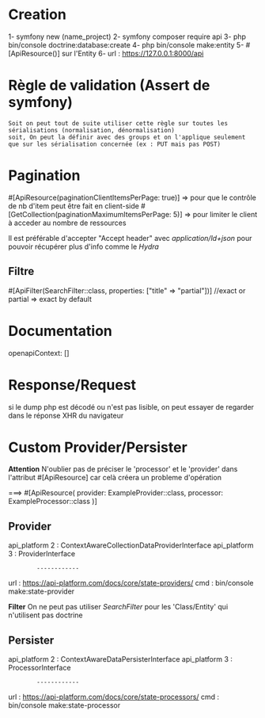 # Creation 
1- symfony new (name_project)
2- symfony composer require api
3- php bin/console doctrine:database:create
4- php bin/console make:entity
5- #[ApiResource()] sur l'Entity
6- url : https://127.0.0.1:8000/api

# Règle de validation (Assert de symfony)
    Soit on peut tout de suite utiliser cette règle sur toutes les sérialisations (normalisation, dénormalisation)
    soit, On peut la définir avec des groups et on l'applique seulement que sur les sérialisation concernée (ex : PUT mais pas POST) 

# Pagination
#[ApiResource(paginationClientItemsPerPage: true)] => pour que le contrôle de nb d'item peut être fait en client-side 
#[GetCollection(paginationMaximumItemsPerPage: 5)] => pour limiter le client à acceder au nombre de ressources

Il est préférable d'accepter "Accept header" avec *application/ld+json* pour pouvoir récupérer plus d'info comme le *Hydra*
 
## Filtre
#[ApiFilter(SearchFilter::class, properties: ["title" => "partial"])] //exact or partial => exact by default

# Documentation
openapiContext: []

# Response/Request
si le dump php est décodé ou n'est pas lisible, on peut essayer de regarder dans le réponse XHR du navigateur

# Custom Provider/Persister
**Attention**
N'oublier pas de préciser le 'processor' et le 'provider' dans l'attribut #[ApiResource] car celà créera un probleme d'opération

===> #[ApiResource(
        provider: ExampleProvider::class,
        processor: ExampleProcessor::class
    )]


## Provider
api_platform 2 : ContextAwareCollectionDataProviderInterface
api_platform 3 : ProviderInterface
            
            ------------

url : https://api-platform.com/docs/core/state-providers/
cmd : bin/console make:state-provider


**Filter**
On ne peut pas utiliser *SearchFilter* pour les 'Class/Entity' qui n'utilisent pas doctrine 

## Persister
api_platform 2 : ContextAwareDataPersisterInterface
api_platform 3 : ProcessorInterface
            
            ------------

url : https://api-platform.com/docs/core/state-processors/
cmd : bin/console make:state-processor
